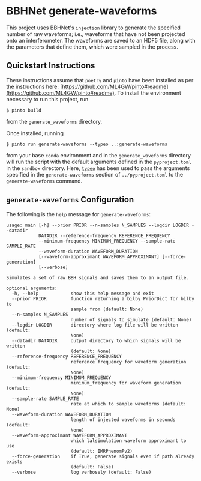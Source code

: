 # BBHNet generate-waveforms
This project uses BBHNet's `injection` library to generate the specified number of raw waveforms; i.e., waveforms that have not been projected onto an interferometer. The waveforms are saved to an HDF5 file, along with the parameters that define them, which were sampled in the process.

## Quickstart Instructions
These instructions assume that `poetry` and `pinto` have been installed as per the instructions here: [https://github.com/ML4GW/pinto#readme](https://github.com/ML4GW/pinto#readme). To install the environment necessary to run this project, run 
```
$ pinto build
```
from the `generate_waveforms` directory.

Once installed, running 
```
$ pinto run generate-waveforms --typeo ..:generate-waveforms
```
from your base `conda` environment and in the `generate_waveforms` directory will run the script with the default arguments defined in the `pyproject.toml` in the `sandbox` directory. Here, [`typeo`](https://github.com/ML4GW/typeo) has been used to pass the arguments specified in the `generate-waveforms` section of `../pyproject.toml` to the `generate-waveforms` command. 

## `generate-waveforms` Configuration
The following is the `help` message for `generate-waveforms`:
```
usage: main [-h] --prior PRIOR --n-samples N_SAMPLES --logdir LOGDIR --datadir
            DATADIR --reference-frequency REFERENCE_FREQUENCY
            --minimum-frequency MINIMUM_FREQUENCY --sample-rate SAMPLE_RATE
            --waveform-duration WAVEFORM_DURATION
            [--waveform-approximant WAVEFORM_APPROXIMANT] [--force-generation]
            [--verbose]

Simulates a set of raw BBH signals and saves them to an output file.

optional arguments:
  -h, --help            show this help message and exit
  --prior PRIOR         function returning a bilby PriorDict for bilby to
                        sample from (default: None)
  --n-samples N_SAMPLES
                        number of signals to simulate (default: None)
  --logdir LOGDIR       directory where log file will be written (default:
                        None)
  --datadir DATADIR     output directory to which signals will be written
                        (default: None)
  --reference-frequency REFERENCE_FREQUENCY
                        reference frequency for waveform generation (default:
                        None)
  --minimum-frequency MINIMUM_FREQUENCY
                        minimum_frequency for waveform generation (default:
                        None)
  --sample-rate SAMPLE_RATE
                        rate at which to sample waveforms (default: None)
  --waveform-duration WAVEFORM_DURATION
                        length of injected waveforms in seconds (default:
                        None)
  --waveform-approximant WAVEFORM_APPROXIMANT
                        which lalsimulation waveform approximant to use
                        (default: IMRPhenomPv2)
  --force-generation    if True, generate signals even if path already exists
                        (default: False)
  --verbose             log verbosely (default: False)
```
